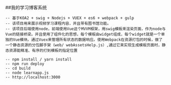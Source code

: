 ##我的学习博客系统
	
	-- 基于KOA2 + swig + Nodejs + VUEX + es6 + webpack + gulp
	-- 该项目用来展示视频学习课程内容，并且带有图书馆功能。
	-- 该项目后端使用node，前端使用Vue这个MVVM框架，用swig模板来渲染页面，作为node与Vue的链接桥梁。并且使用了组件化的思想，每个模板由widget组成，每个widget就是一个单独的Vue模块。通过Vuex来管理所有状态的数据响应。使用Webpack在资源打包的时候，做了一个静态资源的分包脚手架（web/ webAssetsHelp.js）,通过它来实现生成模板页面时，静态资源能精准、有序的打到模板的指定位置
	
	-- npm install / yarn install
	-- npm run deploy
	-- cd build
	-- node learnapp.js
	-- http://localhost:3000




